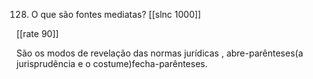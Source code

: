 128. O que são fontes mediatas?
[[slnc 1000]]

[[rate 90]]

São os modos de revelação das normas jurídicas , abre-parênteses(a jurisprudência e o costume)fecha-parênteses.
